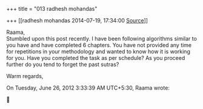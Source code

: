+++
title = "013 radhesh mohandas"

+++
[[radhesh mohandas	2014-07-19, 17:34:00 [Source](https://groups.google.com/g/samskrita/c/Ur6lpPYtxXM)]]



Raama,  
 Stumbled upon this post recently. I have been following algorithms similar to you have and have completed 6 chapters. You have not provided any time for repetitions in your methodology and wanted to know how it is working for you. Have you completed the task as per schedule? As you proceed further do you tend to forget the past sutras?  
  
Warm regards,

  
  
On Tuesday, June 26, 2012 3:33:39 AM UTC+5:30, Raama wrote:



